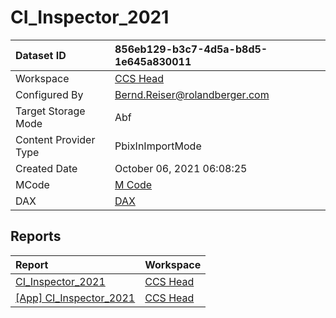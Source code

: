 



# CI_Inspector_2021

|Dataset ID|856eb129-b3c7-4d5a-b8d5-1e645a830011|
| :--- | :--- |
|Workspace|[CCS Head](../Workspaces/CCS-Head.md)|
|Configured By|Bernd.Reiser@rolandberger.com|
|Target Storage Mode|Abf|
|Content Provider Type|PbixInImportMode|
|Created Date|October 06, 2021 06:08:25|
|MCode|[M Code](./CI_Inspector_2021/mcode.md)|
|DAX|[DAX](./CI_Inspector_2021/dax.md)|

## Reports

|Report|Workspace|
| :--- | :--- |
|[CI_Inspector_2021](../Reports/CI_Inspector_2021.md)|[CCS Head](../Workspaces/CCS-Head.md)|
|[[App] CI_Inspector_2021](../Reports/[App]-CI_Inspector_2021.md)|[CCS Head](../Workspaces/CCS-Head.md)|
